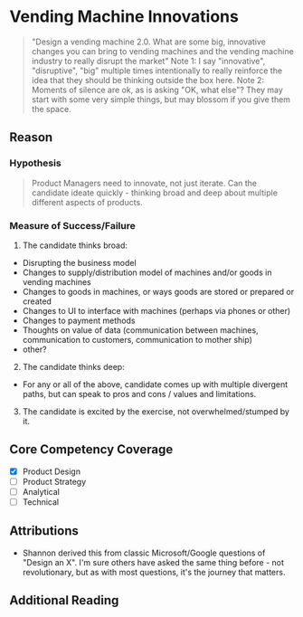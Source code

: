 # Vending Machine Innovations
> "Design a vending machine 2.0.  What are some big, innovative changes you can bring to vending machines and the vending machine industry to really disrupt the market"
> Note 1: I say "innovative", "disruptive", "big" multiple times intentionally to really reinforce the idea that they should be thinking outside the box here.
> Note 2: Moments of silence are ok, as is asking "OK, what else"?  They may start with some very simple things, but may blossom if you give them the space.

## Reason
### Hypothesis
> Product Managers need to innovate, not just iterate.  Can the candidate ideate quickly - thinking broad and deep about multiple different aspects of products.

### Measure of Success/Failure 
1. The candidate thinks broad:
  * Disrupting the business model
  * Changes to supply/distribution model of machines and/or goods in vending machines
  * Changes to goods in machines, or ways goods are stored or prepared or created
  * Changes to UI to interface with machines (perhaps via phones or other)
  * Changes to payment methods
  * Thoughts on value of data (communication between machines, communication to customers, communication to mother ship)
  * other?
2. The candidate thinks deep:
  * For any or all of the above, candidate comes up with multiple divergent paths, but can speak to pros and cons / values and limitations.
3. The candidate is excited by the exercise, not overwhelmed/stumped by it.

## Core Competency Coverage
- [X] Product Design
- [ ] Product Strategy
- [ ] Analytical
- [ ] Technical

## Attributions
* Shannon derived this from classic Microsoft/Google questions of "Design an X".  I'm sure others have asked the same thing before - not revolutionary, but as with most questions, it's the journey that matters.

## Additional Reading

